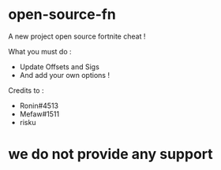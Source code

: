 # open-source-fn

A new project open source fortnite cheat !

What you must do :
- Update Offsets and Sigs
- And add your own options !

Credits to : 
- Ronin#4513 
- Mefaw#1511
- risku

 # we do not provide any support
